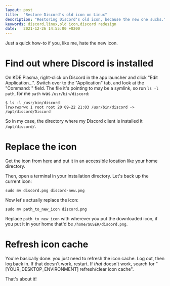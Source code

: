 ```yaml
---
layout: post
title:  "Restore Discord's old icon on Linux"
description: "Restoring Discord's old icon, because the new one sucks."
keywords: discord,linux,old icon,discord redesign
date:   2021-12-26 14:55:00 +0200
---
```


Just a quick how-to if you, like me, hate the new icon.

# Find out where Discord is installed

On KDE Plasma, right-click on Discord in the app launcher and click "Edit Application...".
Switch over to the "Application" tab, and look at the "Command: " field.
The file it's pointing to may be a symlink, so run `ls -l path`, for me `path` was `/usr/bin/discord`:

```shell
$ ls -l /usr/bin/discord
lrwxrwxrwx 1 root root 20 09-22 21:03 /usr/bin/discord -> /opt/discord/Discord
```

So in my case, the directory where my Discord client is installed it `/opt/discord/`.

# Replace the icon

Get the icon from [here](/assets/2021/12/26/discord.png) and put it in an accessible location like your home directory.

Then, open a terminal in your installation directory. Let's back up the current icon:

```shell
sudo mv discord.png discord-new.png
```

Now let's actually replace the icon:

```shell
sudo mv path_to_new_icon discord.png
```

Replace `path_to_new_icon` with wherever you put the downloaded icon,
if you put it in your home that'd be `/home/$USER/discord.png`.

# Refresh icon cache

You're basically done: you just need to refresh the icon cache.
Log out, then log back in. If that doesn't work, restart. If *that* doesn't work,
search for "\[YOUR_DESKTOP_ENVIRONMENT\] refresh/clear icon cache".

That's about it!
